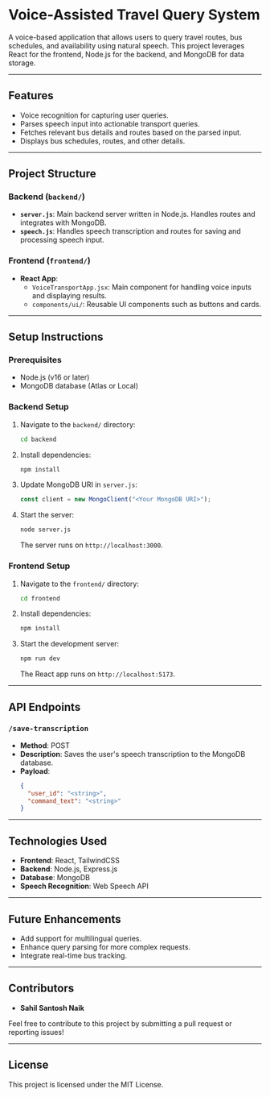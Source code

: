# Voice-Assisted Travel Query System

A voice-based application that allows users to query travel routes, bus schedules, and availability using natural speech. This project leverages React for the frontend, Node.js for the backend, and MongoDB for data storage.

---

## Features

- Voice recognition for capturing user queries.
- Parses speech input into actionable transport queries.
- Fetches relevant bus details and routes based on the parsed input.
- Displays bus schedules, routes, and other details.

---

## Project Structure

### Backend (`backend/`)

- **`server.js`**: Main backend server written in Node.js. Handles routes and integrates with MongoDB.
- **`speech.js`**: Handles speech transcription and routes for saving and processing speech input.

### Frontend (`frontend/`)

- **React App**:
  - `VoiceTransportApp.jsx`: Main component for handling voice inputs and displaying results.
  - `components/ui/`: Reusable UI components such as buttons and cards.

---

## Setup Instructions

### Prerequisites

- Node.js (v16 or later)
- MongoDB database (Atlas or Local)

### Backend Setup

1. Navigate to the `backend/` directory:
   ```bash
   cd backend
   ```

2. Install dependencies:
   ```bash
   npm install
   ```

3. Update MongoDB URI in `server.js`:
   ```javascript
   const client = new MongoClient("<Your MongoDB URI>");
   ```

4. Start the server:
   ```bash
   node server.js
   ```

   The server runs on `http://localhost:3000`.

### Frontend Setup

1. Navigate to the `frontend/` directory:
   ```bash
   cd frontend
   ```

2. Install dependencies:
   ```bash
   npm install
   ```

3. Start the development server:
   ```bash
   npm run dev
   ```

   The React app runs on `http://localhost:5173`.

---

## API Endpoints

### `/save-transcription`
- **Method**: POST
- **Description**: Saves the user's speech transcription to the MongoDB database.
- **Payload**:
  ```json
  {
    "user_id": "<string>",
    "command_text": "<string>"
  }
  ```

---

## Technologies Used

- **Frontend**: React, TailwindCSS
- **Backend**: Node.js, Express.js
- **Database**: MongoDB
- **Speech Recognition**: Web Speech API

---

## Future Enhancements

- Add support for multilingual queries.
- Enhance query parsing for more complex requests.
- Integrate real-time bus tracking.

---

## Contributors

- **Sahil Santosh Naik**

Feel free to contribute to this project by submitting a pull request or reporting issues!

---

## License

This project is licensed under the MIT License.
